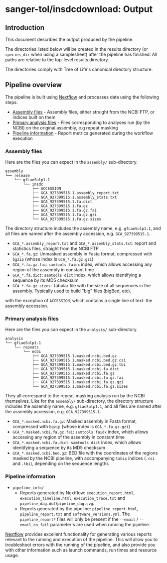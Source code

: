 # sanger-tol/insdcdownload: Output

## Introduction

This document describes the output produced by the pipeline.

The directories listed below will be created in the results directory (or `species_dir` when using a samplesheet) after the pipeline has finished.
All paths are relative to the top-level results directory.

The directories comply with Tree of Life's canonical directory structure.

## Pipeline overview

The pipeline is built using [Nextflow](https://www.nextflow.io/) and processes data using the following steps:

- [Assembly files](#assembly-files) - Assembly files, either straight from the NCBI FTP, or indices built on them
- [Primary analysis files](#primary-analysis-files) - Files corresponding to analyses run (by the NCBI) on the original assembly, e.g repeat masking
- [Pipeline information](#pipeline-information) - Report metrics generated during the workflow execution

### Assembly files

Here are the files you can expect in the `assembly/` sub-directory.

```text
assembly
└── release
    └── gfLaeSulp1.1
        └── insdc
            ├── ACCESSION
            ├── GCA_927399515.1.assembly_report.txt
            ├── GCA_927399515.1.assembly_stats.txt
            ├── GCA_927399515.1.fa.dict
            ├── GCA_927399515.1.fa.gz
            ├── GCA_927399515.1.fa.gz.fai
            ├── GCA_927399515.1.fa.gz.gzi
            └── GCA_927399515.1.fa.gz.sizes
```

The directory structure includes the assembly name, e.g. `gfLaeSulp1.1`, and all files are named after the assembly accession, e.g. `GCA_927399515.1`.

- `GCA_*.assembly_report.txt` and `GCA_*.assembly_stats.txt`: report and statistics files, straight from the NCBI FTP
- `GCA_*.fa.gz`: Unmasked assembly in Fasta format, compressed with `bgzip` (whose index is `GCA_*.fa.gz.gzi`)
- `GCA_*.fa.gz.fai`: `samtools faidx` index, which allows accessing any region of the assembly in constant time
- `GCA_*.fa.dict`: `samtools dict` index, which allows identifying a sequence by its MD5 checksum
- `GCA_*.fa.gz.sizes`: Tabular file with the size of all sequences in the assembly. Typically used to build "big" files (bigBed, etc).

with the exception of `ACCESSION`, which contains a single line of text: the assembly accession.

### Primary analysis files

Here are the files you can expect in the `analysis/` sub-directory.

```text
analysis
└── gfLaeSulp1.1
    └── repeats
        └── ncbi
            ├── GCA_927399515.1.masked.ncbi.bed.gz
            ├── GCA_927399515.1.masked.ncbi.bed.gz.csi
            ├── GCA_927399515.1.masked.ncbi.bed.gz.tbi
            ├── GCA_927399515.1.masked.ncbi.fa.dict
            ├── GCA_927399515.1.masked.ncbi.fa.gz
            ├── GCA_927399515.1.masked.ncbi.fa.gz.fai
            ├── GCA_927399515.1.masked.ncbi.fa.gz.gzi
            └── GCA_927399515.1.masked.ncbi.fa.gz.sizes
```

They all correspond to the repeat-masking analysis run by the NCBI themselves. Like for the `assembly/` sub-directory,
the directory structure includes the assembly name, e.g. `gfLaeSulp1.1`, and all files are named after the assembly accession, e.g. `GCA_927399515.1`.

- `GCA_*.masked.ncbi.fa.gz`: Masked assembly in Fasta format, compressed with `bgzip` (whose index is `GCA_*.fa.gz.gzi`)
- `GCA_*.masked.ncbi.fa.gz.fai`: `samtools faidx` index, which allows accessing any region of the assembly in constant time
- `GCA_*.masked.ncbi.fa.dict`: `samtools dict` index, which allows identifying a sequence by its MD5 checksum
- `GCA_*.masked.ncbi.bed.gz`: BED file with the coordinates of the regions masked by the NCBI pipeline, with accompanying `tabix` indices (`.csi` and `.tbi`), depending on the sequence lengths

### Pipeline information

- `pipeline_info/`
  - Reports generated by Nextflow: `execution_report.html`, `execution_timeline.html`, `execution_trace.txt` and `pipeline_dag.dot`/`pipeline_dag.svg`.
  - Reports generated by the pipeline: `pipeline_report.html`, `pipeline_report.txt` and `software_versions.yml`. The `pipeline_report*` files will only be present if the `--email` / `--email_on_fail` parameter's are used when running the pipeline.

[Nextflow](https://www.nextflow.io/docs/latest/tracing.html) provides excellent functionality for generating various reports relevant to the running and execution of the pipeline. This will allow you to troubleshoot errors with the running of the pipeline, and also provide you with other information such as launch commands, run times and resource usage.
